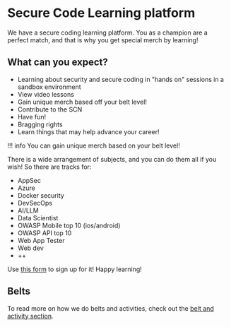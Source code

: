 # Secure Code Learning platform

We have a secure coding learning platform. You as a champion are a perfect match, and that is why you get special merch by learning!

## What can you expect?

- Learning about security and secure coding in "hands on" sessions in a sandbox environment
- View video lessons
- Gain unique merch based off your belt level!
- Contribute to the SCN
- Have fun!
- Bragging rights
- Learn things that may help advance your career!

!!! info
    You can gain unique merch based on your belt level!

There is a wide arrangement of subjects, and you can do them all if you wish! So there are tracks for:

- AppSec
- Azure
- Docker security
- DevSecOps
- AI/LLM
- Data Scientist
- OWASP Mobile top 10 (ios/android)
- OWASP API top 10
- Web App Tester
- Web dev
- ++

Use [this form](https://forms.microsoft.com/e/7BTkd7gGJT) to sign up for it! Happy learning!

## Belts

To read more on how we do belts and activities, check out the [belt and activity section](./5-belts-and-activities.md).
